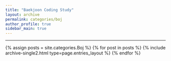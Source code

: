 ```yaml
---
title: "Baekjoon Coding Study"
layout: archive
permalink: categories/boj
author_profile: true
sidebar_main: true
---
```


<!-- 공백이 포함되어 있는 카테고리 이름의 경우 site.categories['a b c'] 이런식으로! -->

***

{% assign posts = site.categories.Boj %}
{% for post in posts %} {% include archive-single2.html type=page.entries_layout %} {% endfor %}